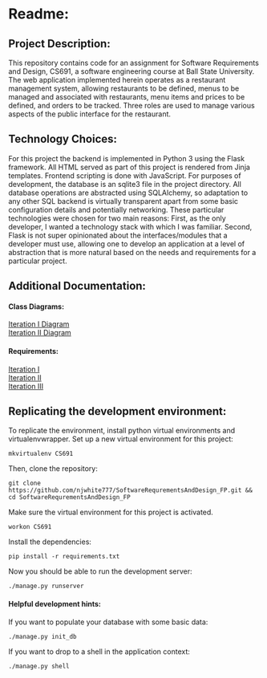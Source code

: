 # Readme:

## Project Description:
This repository contains code for an assignment for Software Requirements and Design, CS691, a software engineering course at Ball State University. The web application implemented herein operates as a restaurant management system, allowing restaurants to be defined, menus to be managed and associated with restaurants, menu items and prices to be defined, and orders to be tracked. Three roles are used to manage various aspects of the public interface for the restaurant.

## Technology Choices:
For this project the backend is implemented in Python 3 using the Flask framework. All HTML  served as part of this project is rendered from Jinja templates. Frontend scripting is done with JavaScript. For purposes of development, the database is an sqlite3 file in the project directory. All database operations are abstracted using SQLAlchemy, so adaptation to any other SQL backend is virtually transparent apart from some basic configuration details and potentially networking. These particular technologies were chosen for two main reasons: First, as the only developer, I wanted a technology stack with which I was familiar. Second, Flask is not super opinionated about the interfaces/modules that a developer must use, allowing one to develop an application at a level of abstraction that is more natural based on the needs and requirements for a particular project.

## Additional Documentation:
#### Class Diagrams:
<a href="class_diagram.png">Iteration I Diagram</a>  
<a href="class_diagramII.png">Iteration II Diagram</a>  

#### Requirements:
<a href="requirements.md">Iteration I</a>  
<a href="requirementsII.md">Iteration II</a>  
<a href="requirementsIII.md">Iteration III</a>  


## Replicating the development environment:
To replicate the environment, install python virtual environments and virtualenvwrapper. Set up a new virtual environment for this project:
```
mkvirtualenv CS691
```

Then, clone the repository:
```
git clone https://github.com/njwhite777/SoftwareRequrementsAndDesign_FP.git && cd SoftwareRequrementsAndDesign_FP
```

Make sure the virtual environment for this project is activated.
```
workon CS691
```

Install the dependencies:
```
pip install -r requirements.txt
```

Now you should be able to run the development server:
```
./manage.py runserver
```
#### Helpful development hints:
If you want to populate your database with some basic data:
```
./manage.py init_db
```

If you want to drop to a shell in the application context:
```
./manage.py shell
```

